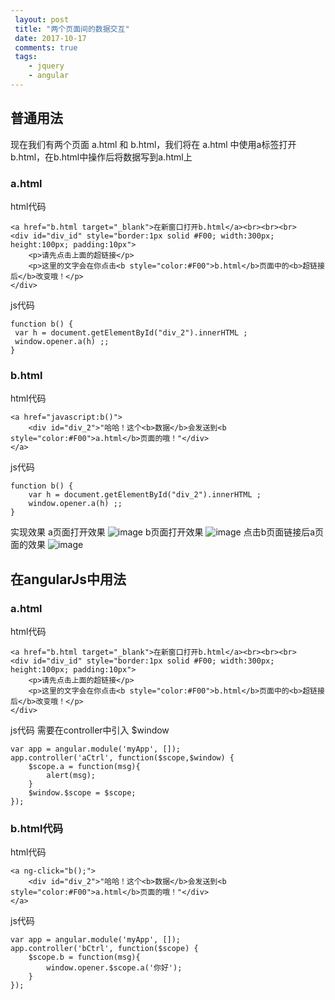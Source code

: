 ```yaml
---
 layout: post
 title: "两个页面间的数据交互"
 date: 2017-10-17
 comments: true
 tags: 
    - jquery
    - angular
---
```


## 普通用法
现在我们有两个页面 a.html 和 b.html，我们将在 a.html 中使用a标签打开 b.html，在b.html中操作后将数据写到a.html上
### a.html
html代码
    
    <a href="b.html target="_blank">在新窗口打开b.html</a><br><br><br>  
    <div id="div_id" style="border:1px solid #F00; width:300px; height:100px; padding:10px">  
        <p>请先点击上面的超链接</p>  
        <p>这里的文字会在你点击<b style="color:#F00">b.html</b>页面中的<b>超链接后</b>改变哦！</p>  
    </div>

js代码

    function b() {  
     var h = document.getElementById("div_2").innerHTML ;  
     window.opener.a(h) ;;  
    }  
  
### b.html
html代码

    <a href="javascript:b()">  
        <div id="div_2">"哈哈！这个<b>数据</b>会发送到<b       style="color:#F00">a.html</b>页面的哦！"</div>  
    </a>
  
js代码

    function b() {  
        var h = document.getElementById("div_2").innerHTML ;  
        window.opener.a(h) ;;  
    }
 
实现效果
a页面打开效果
![image](/images/hexo/jquery/opener-a-1.png)
b页面打开效果
![image](/images/hexo/jquery/opener-b-1.png)
点击b页面链接后a页面的效果
![image](/images/hexo/jquery/opener-a-2.png)


## 在angularJs中用法

### a.html

html代码

    <a href="b.html target="_blank">在新窗口打开b.html</a><br><br><br>  
    <div id="div_id" style="border:1px solid #F00; width:300px; height:100px; padding:10px">  
        <p>请先点击上面的超链接</p>  
        <p>这里的文字会在你点击<b style="color:#F00">b.html</b>页面中的<b>超链接后</b>改变哦！</p>  
    </div>

js代码 需要在controller中引入 $window
  
    var app = angular.module('myApp', []);
    app.controller('aCtrl', function($scope,$window) {
        $scope.a = function(msg){
            alert(msg);
        }
        $window.$scope = $scope;
    });

### b.html代码

html代码

    <a ng-click="b();">  
        <div id="div_2">"哈哈！这个<b>数据</b>会发送到<b       style="color:#F00">a.html</b>页面的哦！"</div>  
    </a>

js代码

    var app = angular.module('myApp', []);
    app.controller('bCtrl', function($scope) {
        $scope.b = function(msg){
            window.opener.$scope.a('你好');
        }
    });




